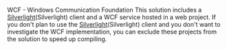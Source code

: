 WCF - Windows Communication Foundation
This solution includes a [Silverlight](Silverlight)(Silverlight) client and a WCF service hosted in a web project. If you don't plan to use the [Silverlight](Silverlight)(Silverlight) client and you don't want to investigate the WCF implementation, you can exclude these projects from the solution to speed up compiling.